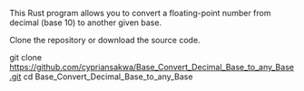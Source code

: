 This Rust program allows you to convert a floating-point number from decimal (base 10) to another given base.

Clone the repository or download the source code.

git clone https://github.com/cypriansakwa/Base_Convert_Decimal_Base_to_any_Base.git
cd Base_Convert_Decimal_Base_to_any_Base
